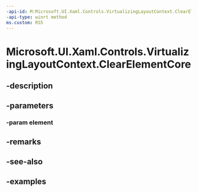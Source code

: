 ```yaml
---
-api-id: M:Microsoft.UI.Xaml.Controls.VirtualizingLayoutContext.ClearElementCore(Windows.UI.Xaml.UIElement)
-api-type: winrt method
ms.custom: RS5
---
```


<!-- Method syntax.
virtual protected void VirtualizingLayoutContext.ClearElementCore(UIElement element)
-->

# Microsoft.UI.Xaml.Controls.VirtualizingLayoutContext.ClearElementCore

## -description

## -parameters
### -param element

## -remarks

## -see-also

## -examples

